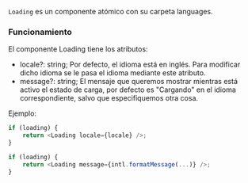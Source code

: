 `Loading` es un componente atómico con su carpeta languages.

### Funcionamiento

El componente Loading tiene los atributos:

-   locale?: string; Por defecto, el idioma está en inglés. Para modificar dicho idioma se le pasa el idioma mediante este atributo.
-   message?: string; El mensaje que queremos mostrar mientras está activo el estado de carga, por defecto es "Cargando" en el idioma correspondiente, salvo que especifiquemos otra cosa.

Ejemplo:

```javascript
if (loading) {
    return <Loading locale={locale} />;
}
```

```javascript
if (loading) {
    return <Loading message={intl.formatMessage(...)} />;
}
```
